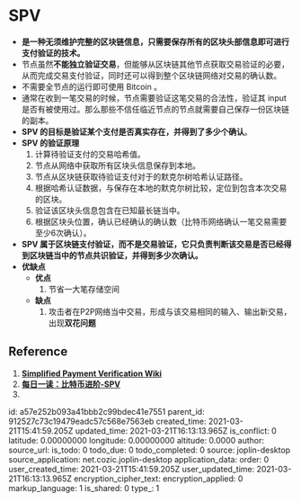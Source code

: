 # SPV

- **是一种无须维护完整的区块链信息，只需要保存所有的区块头部信息即可进行支付验证的技术。**
- 节点虽然**不能独立验证交易**，但能够从区块链其他节点获取交易验证的必要，从而完成交易支付验证，同时还可以得到整个区块链网络对交易的确认数。
- 不需要全节点的运行即可使用 Bitcoin 。
- 通常在收到一笔交易的时候，节点需要验证这笔交易的合法性，验证其 input 是否有被使用过。那么那些不信任临近节点的节点就需要自己保存一份区块链的副本。
- **SPV 的目标是验证某个支付是否真实存在，并得到了多少个确认**。
- **SPV 的验证原理**
  1. 计算待验证支付的交易哈希值。
  2.  节点从网络中获取所有区块头信息保存到本地。
  3.  节点从区块链获取待验证支付对于的默克尔树哈希认证路径。
  4. 根据哈希认证数据，与保存在本地的默克尔树比较，定位到包含本次交易的区块。
  5. 验证该区块头信息包含在已知最长链当中。
  6. 根据区块头位置，确认已经确认的确认数（比特币网络确认一笔交易需要至少6次确认）。
- **SPV 属于区块链支付验证，而不是交易验证，它只负责判断该交易是否已经得到区块链当中的节点共识验证，并得到多少次确认。**
- **优缺点**
  - **优点**
    1. 节省一大笔存储空间
  - **缺点**
    1. 攻击者在P2P网络当中交易，形成与该交易相同的输入、输出新交易，出现**双花问题**

## Reference

1. [**Simplified Payment Verification Wiki**](https://en.bitcoinwiki.org/wiki/Simplified_Payment_Verification)
2. [**每日一读：比特币进阶-SPV**](https://cloud.tencent.com/developer/news/382696)
3. 



id: a57e252b093a41bbb2c99bdec41e7551
parent_id: 912527c73c19479eadc57c568e7563eb
created_time: 2021-03-21T15:41:59.205Z
updated_time: 2021-03-21T16:13:13.965Z
is_conflict: 0
latitude: 0.00000000
longitude: 0.00000000
altitude: 0.0000
author: 
source_url: 
is_todo: 0
todo_due: 0
todo_completed: 0
source: joplin-desktop
source_application: net.cozic.joplin-desktop
application_data: 
order: 0
user_created_time: 2021-03-21T15:41:59.205Z
user_updated_time: 2021-03-21T16:13:13.965Z
encryption_cipher_text: 
encryption_applied: 0
markup_language: 1
is_shared: 0
type_: 1